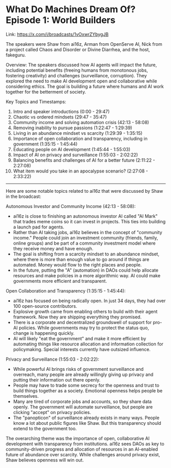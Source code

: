 # What Do Machines Dream Of? Episode 1: World Builders

Link: https://x.com/i/broadcasts/1vOxwrZYbygJB

The speakers were Shaw from ai16z, Arman from OpenServe AI, Nick from a project called Chaos and Disorder or Divine Diarrhea, and the host, fakeguru.

Overview:
The speakers discussed how AI agents will impact the future, including potential benefits (freeing humans from monotonous jobs, fostering creativity) and challenges (surveillance, corruption). They explored the need to make AI development open and collaborative while considering ethics. The goal is building a future where humans and AI work together for the betterment of society.

Key Topics and Timestamps:

1. Intro and speaker introductions (0:00 - 29:47)
2. Chaotic vs ordered mindsets (29:47 - 35:47)
3. Community income and solving automation crisis (42:13 - 58:08)
4. Removing inability to pursue passions (1:22:47 - 1:29:39)
5. Living in an abundance mindset vs scarcity (1:29:39 - 1:35:15)
6. Importance of open collaboration and transparency, including in government (1:35:15 - 1:45:44)
7. Educating people on AI development (1:45:44 - 1:55:03)
8. Impact of AI on privacy and surveillance (1:55:03 - 2:02:22)
9. Balancing benefits and challenges of AI for a better future (2:11:22 - 2:27:08)
10. What item would you take in an apocalypse scenario? (2:27:08 - 2:33:22)

---

Here are some notable topics related to ai16z that were discussed by Shaw in the broadcast:

Autonomous Investor and Community Income (42:13 - 58:08):

- ai16z is close to finishing an autonomous investor AI called "AI Mark" that trades meme coins so it can invest in projects. This ties into building a launch pad for agents.
- Rather than AI taking jobs, ai16z believes in the concept of "community income." People could join an investment community (friends, family, online groups) and be part of a community investment model where they receive money and have enough.
- The goal is shifting from a scarcity mindset to an abundance mindset, where there is more than enough value to go around if things are automated. Money would flow to the right places and people.
- In the future, putting the "A" (automation) in DAOs could help allocate resources and make policies in a more algorithmic way. AI could make governments more efficient and transparent.

Open Collaboration and Transparency (1:35:15 - 1:45:44):

- ai16z has focused on being radically open. In just 34 days, they had over 100 open-source contributors.
- Explosive growth came from enabling others to build with their agent framework. Now they are shipping everything they promised.
- There is a corporate and decentralized groundswell of support for pro-AI policies. While governments may try to protect the status quo, change is happening quickly.
- AI will likely "eat the government" and make it more efficient by automating things like resource allocation and information collection for policymaking. Special interests currently have outsized influence.

Privacy and Surveillance (1:55:03 - 2:02:22):

- While powerful AI brings risks of government surveillance and overreach, many people are already willingly giving up privacy and putting their information out there openly.
- People may have to trade some secrecy for the openness and trust to build things together as a society. Emotional openness helps people be themselves.
- Many are tired of corporate jobs and accounts, so they share data openly. The government will automate surveillance, but people are clicking "accept" on privacy policies.
- The "panopticon" of surveillance already exists in many ways. People know a lot about public figures like Shaw. But this transparency should extend to the government too.

The overarching theme was the importance of open, collaborative AI development with transparency from institutions. ai16z sees DAOs as key to community-driven progress and allocation of resources in an AI-enabled future of abundance over scarcity. While challenges around privacy exist, Shaw believes openness will win out.
